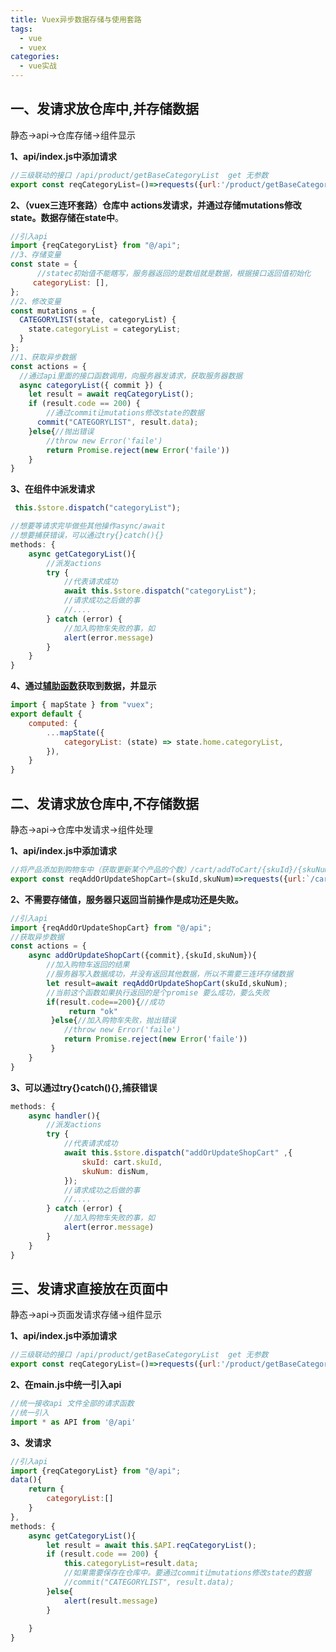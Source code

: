 ```yaml
---
title: Vuex异步数据存储与使用套路
tags:
  - vue
  - vuex
categories:
  - vue实战
---
```




## 一、发请求放仓库中,并存储数据

静态->api->仓库存储->组件显示

**1、api/index.js中添加请求** 

```js
//三级联动的接口 /api/product/getBaseCategoryList  get 无参数
export const reqCategoryList=()=>requests({url:'/product/getBaseCategoryList',method:'get'})
```

**2、（vuex三连环套路）仓库中 actions发请求，并通过存储mutations修改state。数据存储在state中**。

```js
//引入api
import {reqCategoryList} from "@/api";
//3、存储变量
const state = {
      //statec初始值不能瞎写，服务器返回的是数组就是数据，根据接口返回值初始化
     categoryList: [],
};
//2、修改变量
const mutations = {
  CATEGORYLIST(state, categoryList) {
    state.categoryList = categoryList;
  }
};
//1、获取异步数据
const actions = {
  //通过api里面的接口函数调用，向服务器发请求，获取服务器数据
  async categoryList({ commit }) {
    let result = await reqCategoryList();
    if (result.code == 200) {
        //通过commit让mutations修改state的数据
      commit("CATEGORYLIST", result.data);
    }else{//抛出错误
        //throw new Error('faile')
        return Promise.reject(new Error('faile'))
    }
}
```

**3、在组件中派发请求**

```js
 this.$store.dispatch("categoryList");

//想要等请求完毕做些其他操作async/await
//想要捕获错误，可以通过try{}catch(){}
methods: {
    async getCategoryList(){
        //派发actions
        try {
            //代表请求成功
            await this.$store.dispatch("categoryList");
            //请求成功之后做的事
            //....
        } catch (error) {
            //加入购物车失败的事，如
            alert(error.message)
        }
    }
}
```

**4、通过[辅助函数](https://www.cnblogs.com/jiajia-hjj/p/16008643.html)获取到数据，并显示**

```js
import { mapState } from "vuex";
export default {
    computed: {
        ...mapState({
            categoryList: (state) => state.home.categoryList,
        }),
    }
}
```



## 二、发请求放仓库中,不存储数据

静态->api->仓库中发请求->组件处理

**1、api/index.js中添加请求** 

```js
//将产品添加到购物车中（获取更新某个产品的个数）/cart/addToCart/{skuId}/{skuNum} POST
export const reqAddOrUpdateShopCart=(skuId,skuNum)=>requests({url:`/cart/addToCart/${skuId}/${skuNum}`,method:'post'});
```

**2、不需要存储值，服务器只返回当前操作是成功还是失败。**

```js
//引入api
import {reqAddOrUpdateShopCart} from "@/api";
//获取异步数据
const actions = {
    async addOrUpdateShopCart({commit},{skuId,skuNum}){   
        //加入购物车返回的结果 
        //服务器写入数据成功，并没有返回其他数据，所以不需要三连环存储数据
        let result=await reqAddOrUpdateShopCart(skuId,skuNum);
        //当前这个函数如果执行返回的是个promise 要么成功，要么失败
        if(result.code==200){//成功
             return "ok"
         }else{//加入购物车失败，抛出错误
            //throw new Error('faile')
            return Promise.reject(new Error('faile'))
         }
    }
}
```

**3、可以通过try{}catch(){},捕获错误**

```js
methods: {
    async handler(){
        //派发actions
        try {
            //代表请求成功
            await this.$store.dispatch("addOrUpdateShopCart" ,{
                skuId: cart.skuId,
                skuNum: disNum,
            });
            //请求成功之后做的事
            //....
        } catch (error) {
            //加入购物车失败的事，如
            alert(error.message)
        }
    }
}
```



## 三、发请求直接放在页面中

静态->api->页面发请求存储->组件显示

**1、api/index.js中添加请求**

```js
//三级联动的接口 /api/product/getBaseCategoryList  get 无参数
export const reqCategoryList=()=>requests({url:'/product/getBaseCategoryList',method:'get'})
```



**2、在main.js中统一引入api**

```js
//统一接收api 文件全部的请求函数
//统一引入
import * as API from '@/api'
```



**3、发请求**

```js
//引入api
import {reqCategoryList} from "@/api";
data(){
    return {
        categoryList:[]
    }
},
methods: {
    async getCategoryList(){
        let result = await this.$API.reqCategoryList();
        if (result.code == 200) {
            this.categoryList=result.data;
            //如果需要保存在仓库中。要通过commit让mutations修改state的数据
            //commit("CATEGORYLIST", result.data);
        }else{
            alert(result.message)
        }
       
    }
}
```

​		